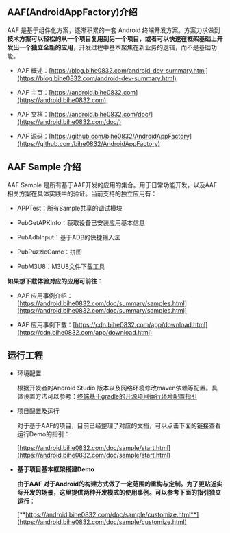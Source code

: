 ## AAF(AndroidAppFactory)介绍

AAF 是基于组件化方案，逐渐积累的一套 Android 终端开发方案。方案力求做到**技术方案可以轻松的从一个项目复用到另一个项目，或者可以快速在框架基础上开发出一个独立全新的应用**，开发过程中基本聚焦在新业务的逻辑，而不是基础功能。

- AAF 概述：[https://blog.bihe0832.com/android-dev-summary.html](https://blog.bihe0832.com/android-dev-summary.html)

- AAF 主页：[https://android.bihe0832.com](https://android.bihe0832.com)

- AAF 文档：[https://android.bihe0832.com/doc/](https://android.bihe0832.com/doc/)

- AAF 源码：[https://github.com/bihe0832/AndroidAppFactory](https://github.com/bihe0832/AndroidAppFactory)
		
## AAF Sample 介绍

AAF Sample 是所有基于AAF开发的应用的集合。用于日常功能开发，以及AAF相关方案在具体实践中的验证。当前支持的独立应用有：

- APPTest：所有Sample共享的调试模块

- PubGetAPKInfo：获取设备已安装应用基本信息

- PubAdbInput：基于ADB的快捷输入法

- PubPuzzleGame：拼图

- PubM3U8：M3U8文件下载工具

**如果想下载体验对应的应用可前往**：

- AAF 应用事例介绍：[https://android.bihe0832.com/doc/summary/samples.html](https://android.bihe0832.com/doc/summary/samples.html)

- AAF 应用事例下载：[https://cdn.bihe0832.com/app/download.html](https://cdn.bihe0832.com/app/download.html)

## 运行工程


- 环境配置

	根据开发者的Android Studio 版本以及网络环境修改maven依赖等配置。具体设置方法可以参考：[终端基于gradle的开源项目运行环境配置指引](https://blog.bihe0832.com/android-as-gradle-config.html)

- 项目配置及运行

	对于基于AAF的项目，目前已经整理了对应的文档，可以点击下面的链接查看运行Demo的指引：
	
	[https://android.bihe0832.com/doc/sample/start.html](https://android.bihe0832.com/doc/sample/start.html)

- **基于项目基本框架搭建Demo**

	**由于AAF 对于Android的构建方式做了一定范围的重构与定制。为了更贴近实际开发的场景，这里提供两种开发模式的使用事例。可以参考下面的指引独立运行**：
	
	[**https://android.bihe0832.com/doc/sample/customize.html**](https://android.bihe0832.com/doc/sample/customize.html)